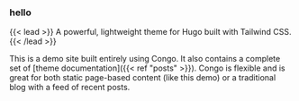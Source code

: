 

### hello

{{< lead >}}
A powerful, lightweight theme for Hugo built with Tailwind CSS.
{{< /lead >}}

This is a demo site built entirely using Congo. It also contains a complete set of [theme documentation]({{< ref "posts" >}}). Congo is flexible and is great for both static page-based content (like this demo) or a traditional blog with a feed of recent posts.
